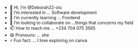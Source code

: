 - 👋 Hi, I’m @Deborah22-olu
- 👀 I’m interested in ... Software development
- 🌱 I’m currently learning ... Frontend
- 💞️ I’m looking to collaborate on ...things that concerns my field
- 📫 How to reach me ... +234 704 075 3565
- 😄 Pronouns: ... she
- ⚡ Fun fact: ... I love exploring on canva

<!---
Deborah22-olu/Deborah22-olu is a ✨ special ✨ repository because its `README.md` (this file) appears on your GitHub profile.
You can click the Preview link to take a look at your changes.
--->
